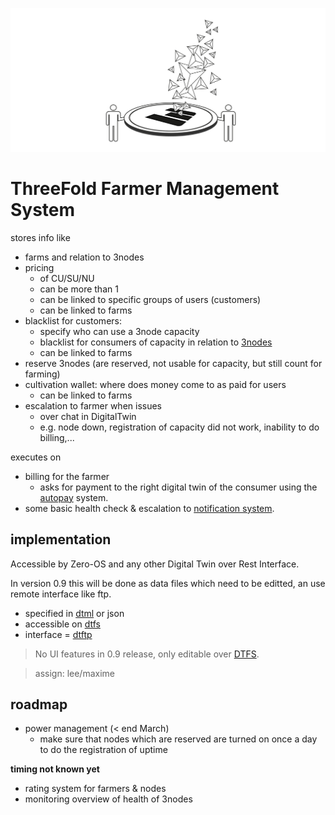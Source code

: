 ![](img/threefold_mgmt.png)

# ThreeFold Farmer Management System

stores info like

- farms and relation to 3nodes
- pricing
  - of CU/SU/NU
  - can be more than 1
  - can be linked to specific groups of users (customers)
  - can be linked to farms
- blacklist for customers:
  - specify who can use a 3node capacity
  - blacklist for consumers of capacity in relation to [3nodes](3node)
  - can be linked to farms
- reserve 3nodes (are reserved, not usable for capacity, but still count for farming)
- cultivation wallet: where does money come to as paid for users
  - can be linked to farms
- escalation to farmer when issues
  - over chat in DigitalTwin
  - e.g. node down, registration of capacity did not work, inability to do billing,...

executes on

- billing for the farmer
  - asks for payment to the right digital twin of the consumer using the [autopay](threefold:autopay) system.
- some basic health check & escalation to [notification system](notifications).

## implementation

Accessible by Zero-OS and any other Digital Twin over Rest Interface.

In version 0.9 this will be done as data files which need to be editted, an use remote interface like ftp.

- specified in [dtml](threefold:dtml) or json
- accessible on [dtfs](threefold:dtfs)
- interface = [dtftp](threefold:dtftp)

> No UI features in 0.9 release, only editable over [DTFS](threefold:dtfs).

> assign: lee/maxime

## roadmap

- power management (< end March)
  - make sure that nodes which are reserved are turned on once a day to do the registration of uptime

**timing not known yet**

- rating system for farmers & nodes
- monitoring overview of health of 3nodes